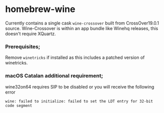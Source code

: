 # homebrew-wine

Currently contains a single cask `wine-crossover` built from CrossOver19.0.1 source.
Wine-Crossover is within an app bundle like Winehq releases, this doesn't require XQuartz.


### Prerequisites;
Remove `winetricks` if installed as this includes a patched version of winetricks.

### macOS Catalan additional requirement;
wine32on64 requires SIP to be disabled or you will receive the following error
```
wine: failed to initialize: failed to set the LDT entry for 32-bit code segment

```
